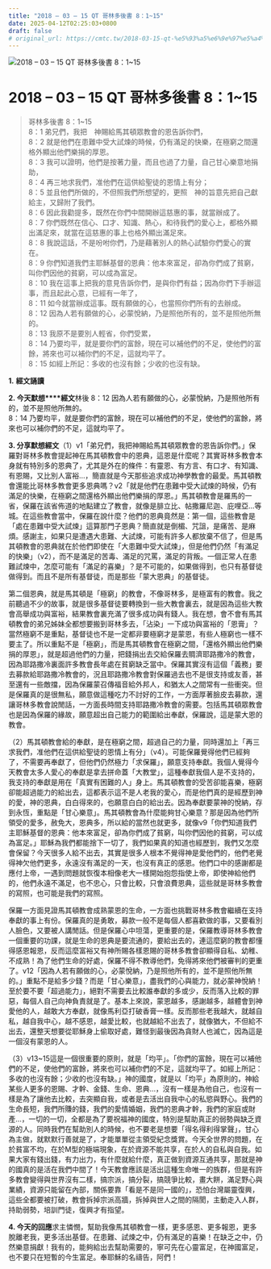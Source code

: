 ```yaml
---
title: "2018 – 03 – 15 QT 哥林多後書 8：1~15"
date: 2025-04-12T02:25:03+0800
draft: false
# original_url: https://cmtc.tw/2018-03-15-qt-%e5%93%a5%e6%9e%97%e5%a4%9a%e5%be%8c%e6%9b%b8-8%ef%bc%9a115
---
```


![2018 – 03 – 15 QT 哥林多後書 8：1\~15](/images/qt.jpg   "2018 – 03 – 15 QT 哥林多後書 8：1\~15")

# 2018 – 03 – 15 QT 哥林多後書 8：1\~15

> 哥林多後書 8：1\~15  
> 8：1 弟兄們，我把　神賜給馬其頓眾教會的恩告訴你們，  
> 8：2 就是他們在患難中受大試煉的時候，仍有滿足的快樂，在極窮之間還格外顯出他們樂捐的厚恩。  
> 8：3 我可以證明，他們是按著力量，而且也過了力量，自己甘心樂意地捐助，  
> 8：4 再三地求我們，准他們在這供給聖徒的恩情上有分；  
> 8：5 並且他們所做的，不但照我們所想望的，更照　神的旨意先把自己獻給主，又歸附了我們。  
> 8：6 因此我勸提多，既然在你們中間開辦這慈惠的事，就當辦成了。  
> 8：7 你們既然在信心、口才、知識、熱心，和待我們的愛心上，都格外顯出滿足來，就當在這慈惠的事上也格外顯出滿足來。  
> 8：8 我說這話，不是吩咐你們，乃是藉著別人的熱心試驗你們愛心的實在。  
> 8：9 你們知道我們主耶穌基督的恩典：他本來富足，卻為你們成了貧窮，叫你們因他的貧窮，可以成為富足。  
> 8：10 我在這事上把我的意見告訴你們，是與你們有益；因為你們下手辦這事，而且起此心意，已經有一年了，  
> 8：11 如今就當辦成這事。既有願做的心，也當照你們所有的去辦成。  
> 8：12 因為人若有願做的心，必蒙悅納，乃是照他所有的，並不是照他所無的。  
> 8：13 我原不是要別人輕省，你們受累，  
> 8：14 乃要均平，就是要你們的富餘，現在可以補他們的不足，使他們的富餘，將來也可以補你們的不足，這就均平了。  
> 8：15 如經上所記：多收的也沒有餘；少收的也沒有缺。

**1.** **經文誦讀**

**2. 今天默想****經文**林後 8：12 因為人若有願做的心，必蒙悅納，乃是照他所有的，並不是照他所無的。  
8：14 乃要均平，就是要你們的富餘，現在可以補他們的不足，使他們的富餘，將來也可以補你們的不足，這就均平了。

**3. 分享默想經文**（1）v1「弟兄們，我把神賜給馬其頓眾教會的恩告訴你們。」保羅對哥林多教會提起神在馬其頓教會中的恩典，這恩是什麼呢？其實哥林多教會本身就有特別多的恩典了，尤其是外在的條件：有靈恩、有方言、有口才、有知識、有恩賜，又比別人富裕…，簡直就是今天那些追求成功神學教會的最愛。馬其頓教會還能比哥林多教會更多恩典嗎？v2「就是他們在患難中受大試煉的時候，仍有滿足的快樂，在極窮之間還格外顯出他們樂捐的厚恩。」馬其頓教會是羅馬的一省，保羅在該省佈道的地點建立了教會，就像是腓立比、帖撒羅尼迦、庇哩亞…等城。在這些教會當中，保羅在說什麼？他們的恩典竟然是：第一個，這些教會是「處在患難中受大試煉」這算那門子恩典？簡直就是倒楣、咒詛，是痛苦、是麻煩。感謝主，如果只是遭遇大患難、大試煉，可能有許多人都放棄不信了，但是馬其頓教會的恩典就在於他們即使在「大患難中受大試煉」，但是他們仍然「有滿足的快樂」（v2），而不是滿足的苦毒、滿足的咒罵，滿足的背叛。一個正常人在患難試煉中，怎麼可能有「滿足的喜樂」？是不可能的，如果做得到，也只有基督徒做得到。而且不是所有基督徒，而是那些「蒙大恩典」的基督徒。

第二個恩典，就是馬其頓是「極窮」的教會，不像哥林多，是極富有的教會。我之前聽過不少的故事，就是很多基督徒要轉換到一些大教會裏去，就是因為這些大教會高舉成功與富裕，結果教會裏充滿了很多成功與有錢人。我在想，會不會有馬其頓教會的弟兄姊妹全都想要搬到哥林多去，「沾染」一下成功與富裕的「恩膏」？當然極窮不是重點，基督徒也不是一定都非要極窮才是蒙恩，有些人極窮也一樣不要主了。所以重點不是「極窮」，而是馬其頓教會在極窮之間，「還格外顯出他們樂捐的厚恩」，就是超過他們的力量，把錢捐出去交給保羅去賙濟耶路撒冷的教會，因為耶路撒冷裏面許多教會長年處在貧窮缺乏當中。保羅其實沒有這個「義務」要去募款給耶路撒冷教會的，況且耶路撒冷教會對保羅過去也不是很支持或友善，甚至還有一些敵擋，因為保羅蒙召傳福音給外邦人，和猶太人之間常有一些衝突。但是保羅真的是很無私，願意做這種吃力不討好的工作，一方面厚著臉皮去募款，還讓哥林多教會說閒話，一方面長時間支持耶路撒冷教會的需要。包括馬其頓眾教會也是因為保羅的緣故，願意超出自己能力的範圍給出奉獻，保羅說，這是蒙大恩的教會。

（2）馬其頓教會給的奉獻，是在極窮之間，超過自己的力量，同時還加上「再三求我們，准他們在這供給聖徒的恩情上有分」（v4）。可能保羅覺得他們已經夠了，不需要再奉獻了，但他們仍然極力「求保羅」，願意支持奉獻。我個人覺得今天教會太多人愛心的奉獻是拿去拼命蓋「大教堂」，這種奉獻我個人是不支持的，我支持的奉獻是用在「真實有困難的人」身上。馬其頓教會的受苦卻能喜樂，極窮卻能超過能力的給出去，這都表示這不是人老我的愛心，而是他們真的是經歷到神的愛，神的恩典，白白得來的，也願意白白的給出去。因為奉獻要蒙神的悅納，存到永恆，重點是「甘心樂意」。馬其頓教會為什麼能夠甘心樂意？那是因為他們所領受的愛多，赦免大，恩典多，所以給的當然也就更多，就像v9「你們知道我們主耶穌基督的恩典：他本來富足，卻為你們成了貧窮，叫你們因他的貧窮，可以成為富足。」耶穌為我們都能捨下一切了，我們如果真的知道也經歷到，我們又怎麼會保留？今天很多人給不出去，其實是很多人根本不覺得神是愛他們的，他們老覺得神欠他們更多，永遠沒有滿足的一天，也沒有真正的感恩。他們口中的感謝都是應付上帝，一遇到問題就恢復本相像老大一樣開始抱怨指使上帝，即使神給他們的，他們永遠不滿足，也不忠心，只會比較，只會浪費恩典，這些就是哥林多教會的寫照，也可能是我們的寫照。

保羅一方面見證馬其頓教會成熟蒙恩的生命，一方面也挑戰哥林多教會繼續在支持奉獻的事上有份。保羅真的是勇敢，募款一般不是每個人都喜歡做的事，又要看別人臉色，又要被人講閒話。但是保羅心中坦蕩，更重要的是，保羅教導哥林多教會一個重要的功課，就是生命的恩典是要流通的，要給出去的，連這麼窮的教會都懂得感恩報恩，反而這麼富裕又有神所賜各樣恩賜的哥林多教會卻顯得自私、幼稚、不成熟！為了他們生命的好處，保羅不得不教導他們，免得將來他們被審判的更重了。v12「因為人若有願做的心，必蒙悅納，乃是照他所有的，並不是照他所無的。」重點不是給多少錢？而是「甘心樂意」，盡我們的心與能力，就必蒙神悅納！至於要不要「超過能力」，絕對不需要去比較誰奉獻的多或少，反而落入比較的罪惡，每個人自己向神負責就是了。基本上來說，蒙恩越多，感謝越多，越體會到神愛他的人，越敢大方奉獻，就像馬利亞打破香膏一樣。反而那些老我越大，就越自私，越自我中心，越不感恩，越愛比較，也就越給不出去了，就像猶大，不但給不出去，還整天想要從耶穌身上偷取好處，難怪到最後因為貪財人也滅亡，因為這是一個沒有蒙恩的人。

（3）v13\~15這是一個很重要的原則，就是「均平」。「你們的富餘，現在可以補他們的不足，使他們的富餘，將來也可以補你們的不足，這就均平了。如經上所記：多收的也沒有餘；少收的也沒有缺。」神的國度，就是以「均平」為原則的，神給某些人更多的恩賜、才幹、金錢、生命、恩典…，沒有一樣是為他自己，也沒有一樣是為了讓他去比較，去突顯自我，或者是去活出自我中心的私慾與野心。我們的生命長短，我們所賺的錢，我們的愛情婚姻，我們的恩典才幹，我們的家庭或財產…，一切的一切，全都是為了要祝福神的國度，特別是幫助真正的弱勢與缺乏資源的人。同時我們在幫助別人的時候，也不要老是想要「得名得利得掌聲」，甘心為主做，就默默行善就是了，才能單單從主領受紀念獎賞。今天全世界的問題，在於貧富不均，在於M型的極端現象，在於資源不能共享，在於人的自私與自我。如果大家有錢出錢，有力出力，有什麼就給什麼，真正做到資源互通共享，那就是神的國真的是活在我們中間了！今天教會應該是活出這種生命唯一的族群，但是有許多教會變得與世界沒有二樣，搞宗派，搞分裂，搞競爭比較，畫大餅，滿足野心與業績，資源只能留在內部，關係要靠「看是不是同一國的」，恐怕台灣屬靈復興，這些全都要被打破，教會拆掉宗派高牆，拆掉與世人之間的隔閡，主動走入人群，持助弱勢，培訓門徒，復興才有指望。

**4. 今天的回應**求主憐憫，幫助我像馬其頓教會一樣，更多感恩、更多報恩，更多脫離老我，更多活出基督。在患難、試煉之中，仍有滿足的喜樂！在缺乏之中，仍然樂意捐獻！我有的，能夠給出去幫助需要的，寧可先在心靈富足，在神國富足，也不要只在短暫的今生富足。奉耶穌的名禱告，阿們！